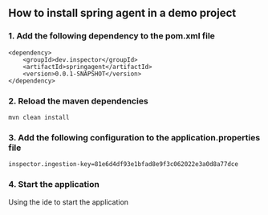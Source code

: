 ## How to install spring agent in a demo project

### 1. Add the following dependency to the pom.xml file

``` 
<dependency>
    <groupId>dev.inspector</groupId>
	<artifactId>springagent</artifactId>
	<version>0.0.1-SNAPSHOT</version>
</dependency>
```

### 2. Reload the maven dependencies

```
mvn clean install
```

### 3. Add the following configuration to the application.properties file

```
inspector.ingestion-key=81e6d4df93e1bfad8e9f3c062022e3a0d8a77dce
```

### 4. Start the application

Using the ide to start the application
